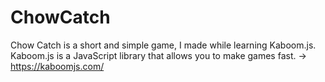 # ChowCatch

Chow Catch is a short and simple game, I made while learning Kaboom.js.
Kaboom.js is a JavaScript library that allows you to make games fast. -> https://kaboomjs.com/



